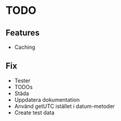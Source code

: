 # TODO

## Features

- Caching

## Fix

- Tester
- TODOs
- Städa
- Uppdatera dokumentation
- Använd getUTC istället i datum-metoder
- Create test data
